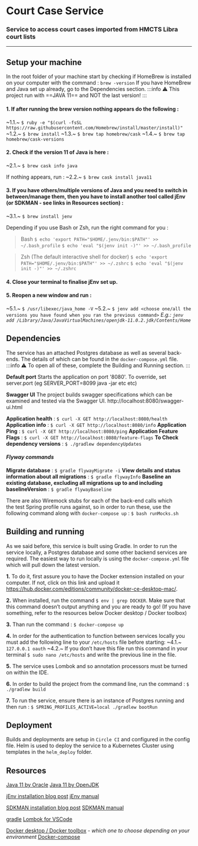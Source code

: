 # Court Case Service
### Service to access court cases imported from HMCTS Libra court lists


---


## Setup your machine

In the root folder of your machine start by checking if HomeBrew is installed on your computer with the command : `brew -version` 
If you have HomeBrew and Java set up already, go to the Dependencies section. 
:::info 
⚠️ This project run with ==JAVA 11== and NOT the last version!
:::


#### 1. If after running the brew version nothing appears do the following :
~1.1.~ `$ ruby -e "$(curl -fsSL https://raw.githubusercontent.com/Homebrew/install/master/install)"`
~1.2.~ `$ brew install`
~1.3.~ `$ brew tap homebrew/cask`
~1.4.~ `$ brew tap homebrew/cask-versions`

#### 2. Check if the version 11 of Java is here :
~2.1.~ `$ brew cask info java`

If nothing appears, run :
~2.2.~ `$ brew cask install java11`

#### 3. If you have others/multiple versions of Java and you need to switch in between/manage them, then you have to install another tool called jEnv (or SDKMAN - see links in Resources section) : 
~3.1.~ `$ brew install jenv`

Depending if you use Bash or Zsh, run the right command for you :
> Bash
`$ echo 'export PATH="$HOME/.jenv/bin:$PATH"' >> ~/.bash_profile`
`$ echo 'eval "$(jenv init -)"' >> ~/.bash_profile`

> Zsh (The default interactive shell for docker)
`$ echo 'export PATH="$HOME/.jenv/bin:$PATH"' >> ~/.zshrc`
`$ echo 'eval "$(jenv init -)"' >> ~/.zshrc`

#### 4. Close your terminal to finalise jEnv set up.

#### 5. Reopen a new window and run :   
~5.1.~ `$ /usr/libexec/java_home -V` 
~5.2.~ `$ jenv add <choose one/all the versions you have found when you ran the previous command>`
*E.g.: `jenv add /Library/Java/JavaVirtualMachines/openjdk-11.0.2.jdk/Contents/Home`*


## Dependencies

The service has an attached Postgres database as well as several back-ends. The details of which can be found in the `docker-compose.yml` file.
:::info
⚠️ To open all of these, complete the Building and Running section.
:::

**Default port**
Starts the application on port '8080'. To override, set server.port (eg SERVER_PORT=8099 java -jar etc etc)

**Swagger UI**
The project builds swagger specifications which can be examined and tested via the Swagger UI. http://localhost:8080/swagger-ui.html

**Application health** : `$ curl -X GET http://localhost:8080/health`
**Application info** : `$ curl -X GET http://localhost:8080/info`
**Application Ping** : `$ curl -X GET http://localhost:8080/ping`
**Application Feature Flags** : `$ curl -X GET http://localhost:8080/feature-flags`
**To Check dependency versions** : `$ ./gradlew dependencyUpdates`

#### *Flyway commands*
**Migrate database** : `$ gradle flywayMigrate -i`
**View details and status information about all migrations** : `$ gradle flywayInfo`
**Baseline an existing database, excluding all migrations up to and including baselineVersion** :  `$ gradle flywayBaseline`


There are also Wiremock stubs for each of the back-end calls which the test Spring profile runs against, so in order to run these, use the following command along with `docker-compose up` : 
`$ bash runMocks.sh`


## Building and running

As we said before, this service is built using Gradle. In order to run the service locally, a Postgres database and some other backend services are required. The easiest way to run locally is using the `docker-compose.yml` file which will pull down the latest version. 

**1.** To do it, first assure you to have the Docker extension installed on your computer. If not, click on this link and upload it https://hub.docker.com/editions/community/docker-ce-desktop-mac/.

**2.** When installed, run the command `$ env | grep DOCKER`. Make sure that this command doesn’t output anything and you are ready to go! (If you have something, refer to the resources below Docker desktop / Docker toolbox)

**3.** Than run the command : `$ docker-compose up`

**4.** In order for the authentication to function between services locally you must add the following line to your `/etc/hosts` file before starting:
~4.1.~ `127.0.0.1 oauth`
~4.2.~ If you don’t have this file run this command in your terminal `$ sudo nano /etc/hosts` and write the previous line in the file.

**5.** The service uses Lombok and so annotation processors must be turned on within the IDE.

**6.** In order to build the project from the command line, run the command :
    `$ ./gradlew build`

**7.** To run the service, ensure there is an instance of Postgres running and then run :
    `$ SPRING_PROFILES_ACTIVE=local ./gradlew bootRun`


## Deployment

Builds and deployments are setup in `Circle CI` and configured in the config file.
Helm is used to deploy the service to a Kubernetes Cluster using templates in the `helm_deploy` folder.


## Resources

[Java 11 by Oracle](https://www.oracle.com/java/technologies/javase-jdk11-downloads.html)
[Java 11 by OpenJDK](https://developers.redhat.com/products/openjdk/download)

[jEnv installation blog post](https://medium.com/@brunofrascino/working-with-multiple-java-versions-in-macos-9a9c4f15615a)
[jEnv manual](https://www.jenv.be/)

[SDKMAN installation blog post](https://hackernoon.com/using-sdkman-to-manage-java-versions-7fde0d38c501)
[SDKMAN manual](https://sdkman.io/)

[gradle](https://gradle.org/install/)
[Lombok for VSCode](https://marketplace.visualstudio.com/items?itemName=GabrielBB.vscode-lombok)

[Docker desktop / Docker toolbox](https://docs.docker.com/docker-for-mac/docker-toolbox/) *- which one to choose depending on your environment*
[Docker-compose](https://docs.docker.com/compose/reference/up/)
